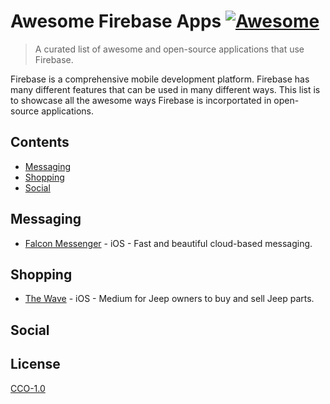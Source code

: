 # Awesome Firebase Apps [![Awesome](https://awesome.re/badge.svg)](https://awesome.re)
> A curated list of awesome and open-source applications that use Firebase.

Firebase is a comprehensive mobile development platform. Firebase has many different features that can be used in many different ways. This list is to showcase all the awesome ways Firebase is incorportated in open-source applications.

## Contents
- [Messaging](#messaging)
- [Shopping](#shopping)
- [Social](#social)

## Messaging
- [Falcon Messenger](https://github.com/RMizin/FalconMessenger) - iOS - Fast and beautiful cloud-based messaging.

## Shopping
- [The Wave](https://github.com/xYello/ThePost) - iOS - Medium for Jeep owners to buy and sell Jeep parts.

## Social

## License
[CCO-1.0](https://raw.githubusercontent.com/SirArkimedes/awesome-firebase-apps/master/LICENSE)
